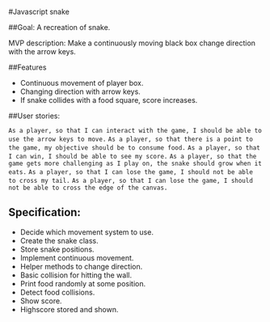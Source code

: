 #Javascript snake

##Goal:
A recreation of snake.

MVP description: Make a continuously moving black box change direction with the arrow keys.

##Features
- Continuous movement of player box.
- Changing direction with arrow keys.
- If snake collides with a food square, score increases.

##User stories:

`As a player, so that I can interact with the game, I should be able to use the arrow keys to move.`
`As a player, so that there is a point to the game, my objective should be to consume food.`
`As a player, so that I can win, I should be able to see my score.`
`As a player, so that the game gets more challenging as I play on, the snake should grow when it eats.`
`As a player, so that I can lose the game, I should not be able to cross my tail.`
`As a player, so that I can lose the game, I should not be able to cross the edge of the canvas.`

## Specification:
- Decide which movement system to use.
- Create the snake class.
- Store snake positions.
- Implement continuous movement.
- Helper methods to change direction.
- Basic collision for hitting the wall.
- Print food randomly at some position.
- Detect food collisions.
- Show score.
- Highscore stored and shown.
